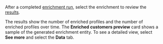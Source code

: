 After a completed [enrichment run](../enrichment-hub.md#run-or-refresh-an-enrichment), select the enrichment to review the [results](../enrichment-hub.md#enrichment-results).

The results show the number of enriched profiles and the number of enriched profiles over time. The **Enriched customers preview** card shows a sample of the generated enrichment entity. To see a detailed view, select **See more** and select the **Data** tab.